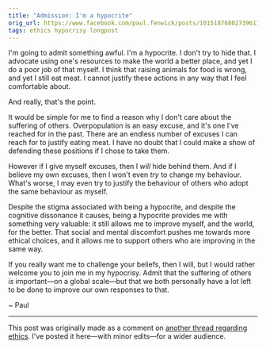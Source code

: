 ```yaml
---
title: "Admission: I'm a hypocrite"
orig_url: https://www.facebook.com/paul.fenwick/posts/10151876802739611
tags: ethics hypocrisy longpost
---
```


I'm going to admit something awful. I'm a hypocrite. I don't try to hide that.
I advocate using one's resources to make the world a better place, and yet I do
a poor job of that myself. I think that raising animals for food is wrong, and
yet I still eat meat. I cannot justify these actions in any way that I feel
comfortable about.

And really, that's the point.

<!--more-->

It would be simple for me to find a reason why I don't care about the suffering
of others. Overpopulation is an easy excuse, and it's one I've reached for in
the past. There are an endless number of excuses I can reach for to justify
eating meat. I have no doubt that I could make a show of defending these
positions if I chose to take them.

However if I give myself excuses, then I *will* hide behind them. And if I
believe my own excuses, then I won't even *try* to change my behaviour. What's
worse, I may even try to justify the behaviour of others who adopt the same
behaviour as myself.

Despite the stigma associated with being a hypocrite, and despite the cognitive
dissonance it causes, being a hypocrite provides me with something very
valuable: it still allows me to improve myself, and the world, for the better.
That social and mental discomfort pushes me towards more ethical choices, and
it allows me to support others who are improving in the same way.

If you really want me to challenge your beliefs, then I will, but I would
rather welcome you to join me in my hypocrisy. Admit that the suffering of
others *is* important—on a global scale—but that we both personally have a lot
left to be done to improve our own responses to that.

~ Paul

---

This post was originally made as a comment on
[another thread regarding ethics](https://www.facebook.com/paul.fenwick/posts/10151875254259611).
I've posted it here—with minor edits—for a wider audience.
